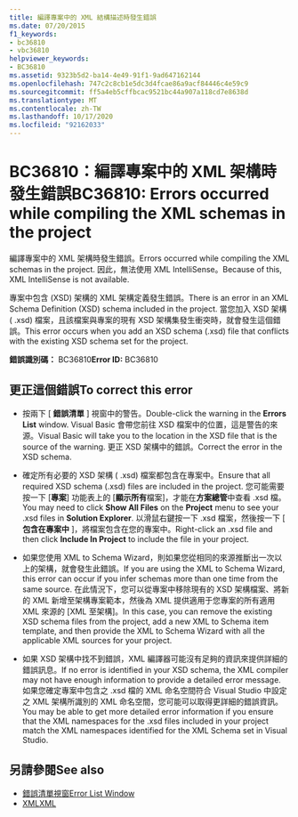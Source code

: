 ```yaml
---
title: 編譯專案中的 XML 結構描述時發生錯誤
ms.date: 07/20/2015
f1_keywords:
- bc36810
- vbc36810
helpviewer_keywords:
- BC36810
ms.assetid: 9323b5d2-ba14-4e49-91f1-9ad647162144
ms.openlocfilehash: 747c2c8cb1e5dc3d4fcae86a9acf84446c4e59c9
ms.sourcegitcommit: ff5a4eb5cffbcac9521bc44a907a118cd7e8638d
ms.translationtype: MT
ms.contentlocale: zh-TW
ms.lasthandoff: 10/17/2020
ms.locfileid: "92162033"
---
```

# <a name="bc36810-errors-occurred-while-compiling-the-xml-schemas-in-the-project"></a><span data-ttu-id="2b6a7-102">BC36810：編譯專案中的 XML 架構時發生錯誤</span><span class="sxs-lookup"><span data-stu-id="2b6a7-102">BC36810: Errors occurred while compiling the XML schemas in the project</span></span>

<span data-ttu-id="2b6a7-103">編譯專案中的 XML 架構時發生錯誤。</span><span class="sxs-lookup"><span data-stu-id="2b6a7-103">Errors occurred while compiling the XML schemas in the project.</span></span> <span data-ttu-id="2b6a7-104">因此，無法使用 XML IntelliSense。</span><span class="sxs-lookup"><span data-stu-id="2b6a7-104">Because of this, XML IntelliSense is not available.</span></span>

 <span data-ttu-id="2b6a7-105">專案中包含 (XSD) 架構的 XML 架構定義發生錯誤。</span><span class="sxs-lookup"><span data-stu-id="2b6a7-105">There is an error in an XML Schema Definition (XSD) schema included in the project.</span></span> <span data-ttu-id="2b6a7-106">當您加入 XSD 架構 ( .xsd) 檔案，且該檔案與專案的現有 XSD 架構集發生衝突時，就會發生這個錯誤。</span><span class="sxs-lookup"><span data-stu-id="2b6a7-106">This error occurs when you add an XSD schema (.xsd) file that conflicts with the existing XSD schema set for the project.</span></span>

 <span data-ttu-id="2b6a7-107">**錯誤識別碼：** BC36810</span><span class="sxs-lookup"><span data-stu-id="2b6a7-107">**Error ID:** BC36810</span></span>

## <a name="to-correct-this-error"></a><span data-ttu-id="2b6a7-108">更正這個錯誤</span><span class="sxs-lookup"><span data-stu-id="2b6a7-108">To correct this error</span></span>

- <span data-ttu-id="2b6a7-109">按兩下 [ **錯誤清單** ] 視窗中的警告。</span><span class="sxs-lookup"><span data-stu-id="2b6a7-109">Double-click the warning in the **Errors List** window.</span></span> <span data-ttu-id="2b6a7-110">Visual Basic 會帶您前往 XSD 檔案中的位置，這是警告的來源。</span><span class="sxs-lookup"><span data-stu-id="2b6a7-110">Visual Basic will take you to the location in the XSD file that is the source of the warning.</span></span> <span data-ttu-id="2b6a7-111">更正 XSD 架構中的錯誤。</span><span class="sxs-lookup"><span data-stu-id="2b6a7-111">Correct the error in the XSD schema.</span></span>

- <span data-ttu-id="2b6a7-112">確定所有必要的 XSD 架構 ( .xsd) 檔案都包含在專案中。</span><span class="sxs-lookup"><span data-stu-id="2b6a7-112">Ensure that all required XSD schema (.xsd) files are included in the project.</span></span> <span data-ttu-id="2b6a7-113">您可能需要按一下 [**專案**] 功能表上的 [**顯示所有**檔案]，才能在**方案總管**中查看 .xsd 檔。</span><span class="sxs-lookup"><span data-stu-id="2b6a7-113">You may need to click **Show All Files** on the **Project** menu to see your .xsd files in **Solution Explorer**.</span></span> <span data-ttu-id="2b6a7-114">以滑鼠右鍵按一下 .xsd 檔案，然後按一下 [ **包含在專案中** ]，將檔案包含在您的專案中。</span><span class="sxs-lookup"><span data-stu-id="2b6a7-114">Right-click an .xsd file and then click **Include In Project** to include the file in your project.</span></span>

- <span data-ttu-id="2b6a7-115">如果您使用 XML to Schema Wizard，則如果您從相同的來源推斷出一次以上的架構，就會發生此錯誤。</span><span class="sxs-lookup"><span data-stu-id="2b6a7-115">If you are using the XML to Schema Wizard, this error can occur if you infer schemas more than one time from the same source.</span></span> <span data-ttu-id="2b6a7-116">在此情況下，您可以從專案中移除現有的 XSD 架構檔案、將新的 XML 新增至架構專案範本，然後為 XML 提供適用于您專案的所有適用 XML 來源的 [XML 至架構]。</span><span class="sxs-lookup"><span data-stu-id="2b6a7-116">In this case, you can remove the existing XSD schema files from the project, add a new XML to Schema item template, and then provide the XML to Schema Wizard with all the applicable XML sources for your project.</span></span>

- <span data-ttu-id="2b6a7-117">如果 XSD 架構中找不到錯誤，XML 編譯器可能沒有足夠的資訊來提供詳細的錯誤訊息。</span><span class="sxs-lookup"><span data-stu-id="2b6a7-117">If no error is identified in your XSD schema, the XML compiler may not have enough information to provide a detailed error message.</span></span> <span data-ttu-id="2b6a7-118">如果您確定專案中包含之 .xsd 檔的 XML 命名空間符合 Visual Studio 中設定之 XML 架構所識別的 XML 命名空間，您可能可以取得更詳細的錯誤資訊。</span><span class="sxs-lookup"><span data-stu-id="2b6a7-118">You may be able to get more detailed error information if you ensure that the XML namespaces for the .xsd files included in your project match the XML namespaces identified for the XML Schema set in Visual Studio.</span></span>

## <a name="see-also"></a><span data-ttu-id="2b6a7-119">另請參閱</span><span class="sxs-lookup"><span data-stu-id="2b6a7-119">See also</span></span>

- [<span data-ttu-id="2b6a7-120">錯誤清單視窗</span><span class="sxs-lookup"><span data-stu-id="2b6a7-120">Error List Window</span></span>](/visualstudio/ide/reference/error-list-window)
- [<span data-ttu-id="2b6a7-121">XML</span><span class="sxs-lookup"><span data-stu-id="2b6a7-121">XML</span></span>](../../programming-guide/language-features/xml/index.md)
